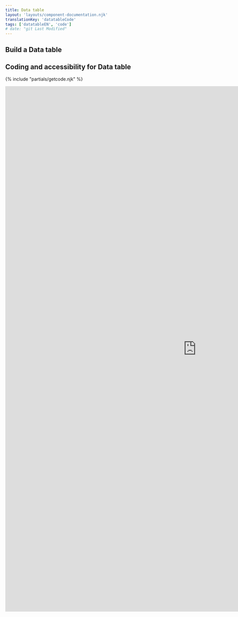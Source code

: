 ```yaml
---
title: Data table
layout: 'layouts/component-documentation.njk'
translationKey: 'datatableCode'
tags: ['datatableEN', 'code']
# date: "git Last Modified"
---
```


## Build a Data table

## Coding and accessibility for Data table

{% include "partials/getcode.njk" %}

<iframe
  title="iframeTitle"
  src="https://cds-snc.github.io/gcds-components/iframe.html?viewMode=docs&demo=true&singleStory=true&id=components-data-table--events-properties&lang=en"
  width="1200"
  height="1650"
  style="display: block; margin: 0 auto;"
  frameBorder="0"
  allow="clipboard-write"
></iframe>
